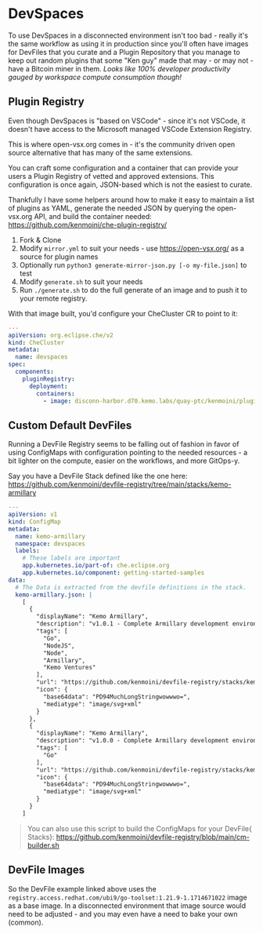 # DevSpaces

To use DevSpaces in a disconnected environment isn't too bad - really it's the same workflow as using it in production since you'll often have images for DevFiles that you curate and a Plugin Repository that you manage to keep out random plugins that some "Ken guy" made that may - or may not - have a Bitcoin miner in them.  *Looks like 100% developer productivity gauged by workspace compute consumption though!*

## Plugin Registry

Even though DevSpaces is "based on VSCode" - since it's not VSCode, it doesn't have access to the Microsoft managed VSCode Extension Registry.

This is where open-vsx.org comes in - it's the community driven open source alternative that has many of the same extensions.

You can craft some configuration and a container that can provide your users a Plugin Registry of vetted and approved extensions.  This configuration is once again, JSON-based which is not the easiest to curate.

Thankfully I have some helpers around how to make it easy to maintain a list of plugins as YAML, generate the needed JSON by querying the open-vsx.org API, and build the container needed: https://github.com/kenmoini/che-plugin-registry/

1. Fork & Clone
2. Modify `mirror.yml` to suit your needs - use https://open-vsx.org/ as a source for plugin names
3. Optionally run `python3 generate-mirror-json.py [-o my-file.json]` to test
4. Modify `generate.sh` to suit your needs
5. Run `./generate.sh` to do the full generate of an image and to push it to your remote registry.

With that image built, you'd configure your CheCluster CR to point to it:

```yaml
---
apiVersion: org.eclipse.che/v2
kind: CheCluster
metadata:
  name: devspaces
spec:
  components:
    pluginRegistry:
      deployment:
        containers:
          - image: disconn-harbor.d70.kemo.labs/quay-ptc/kenmoini/pluginregistry-rhel9:3.18
```

## Custom Default DevFiles

Running a DevFile Registry seems to be falling out of fashion in favor of using ConfigMaps with configuration pointing to the needed resources - a bit lighter on the compute, easier on the workflows, and more GitOps-y.

Say you have a DevFile Stack defined like the one here: https://github.com/kenmoini/devfile-registry/tree/main/stacks/kemo-armillary

```yaml
---
apiVersion: v1
kind: ConfigMap
metadata:
  name: kemo-armillary
  namespace: devspaces
  labels:
    # These labels are important
    app.kubernetes.io/part-of: che.eclipse.org
    app.kubernetes.io/component: getting-started-samples
data:
  # The Data is extracted from the devfile definitions in the stack.
  kemo-armillary.json: |
    [
      {
        "displayName": "Kemo Armillary",
        "description": "v1.0.1 - Complete Armillary development environment",
        "tags": [
          "Go",
          "NodeJS",
          "Node",
          "Armillary",
          "Kemo Ventures"
        ],
        "url": "https://github.com/kenmoini/devfile-registry/stacks/kemo-armillary/1.0.1/",
        "icon": {
          "base64data": "PD94MuchLongStringwowwwo=",
          "mediatype": "image/svg+xml"
        }
      },
      {
        "displayName": "Kemo Armillary",
        "description": "v1.0.0 - Complete Armillary development environment",
        "tags": [
          "Go"
        ],
        "url": "https://github.com/kenmoini/devfile-registry/stacks/kemo-armillary/1.0.0/",
        "icon": {
          "base64data": "PD94MuchLongStringwowwwo=",
          "mediatype": "image/svg+xml"
        }
      }
    ]

```

> You can also use this script to build the ConfigMaps for your DevFile{ Stacks}: https://github.com/kenmoini/devfile-registry/blob/main/cm-builder.sh

## DevFile Images

So the DevFile example linked above uses the `registry.access.redhat.com/ubi9/go-toolset:1.21.9-1.1714671022` image as a base image.  In a disconnected environment that image source would need to be adjusted - and you may even have a need to bake your own (common).
